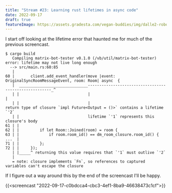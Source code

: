 ```yaml
---
title: "Stream #23: Learning rust lifetimes in async code"
date: 2022-09-17
draft: true
featureImage: https://assets.gradesta.com/vegan-buddies/img/dalle2-robot1.png
---
```


I start off looking at the lifetime error that haunted me for much of the previous screencast.

```
$ cargo build
   Compiling matrix-bot-tester v0.1.0 (/vb/util/matrix-bot-tester)
error: lifetime may not live long enough
  --> src/main.rs:60:85
   |
60 |       client.add_event_handler(move |event: OriginalSyncRoomMessageEvent, room: Room| async  {
   |  ______________________________------------------------------------------------------_^
   | |                              |                                                    |
   | |                              |                                                    return type of closure `impl Future<Output = ()>` contains a lifetime `'2`
   | |                              lifetime `'1` represents this closure's body
61 | |
62 | |         if let Room::Joined(room) = room {
63 | |             if room.room_id() == dm_room_closure.room_id() {
...  |
71 | |         };
72 | |     });
   | |_____^ returning this value requires that `'1` must outlive `'2`
   |
   = note: closure implements `Fn`, so references to captured variables can't escape the closure
```

If I figure out a way around this by the end of the screencast I'll be happy.



{{<screencast "2022-09-17-c0bdcca4-cbc3-4ef1-8ba9-46638473c1cf">}}
